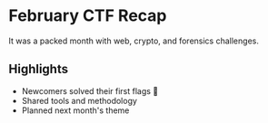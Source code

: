 # February CTF Recap

It was a packed month with web, crypto, and forensics challenges.

## Highlights
- Newcomers solved their first flags 🎉
- Shared tools and methodology
- Planned next month's theme
